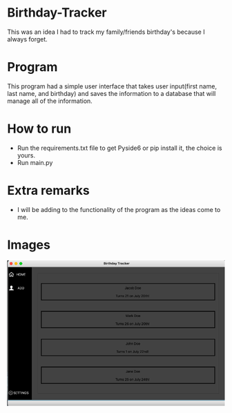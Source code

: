 # Birthday-Tracker
This was an idea I had to track my family/friends birthday's because I always forget.

# Program
This program had a simple user interface that takes user input(first name, last name, and birthday) and saves the information to a database that will manage all of the information.

# How to run
* Run the requirements.txt file to get Pyside6 or pip install it, the choice is yours.
* Run main.py

# Extra remarks
* I will be adding to the functionality of the program as the ideas come to me.

# Images
![alt text](https://github.com/McGuire00/Birthday-Tracker/blob/main/screenshots/Main.png)

